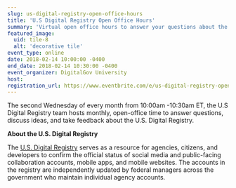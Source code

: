 ```yaml
---
slug: us-digital-registry-open-office-hours
title: 'U.S Digital Registry Open Office Hours'
summary: 'Virtual open office hours to answer your questions about the U.S. Digital Registry'
featured_image: 
  uid: tile-8
  alt: 'decorative tile'
event_type: online
date: 2018-02-14 10:00:00 -0400
end_date: 2018-02-14 10:30:00 -0400
event_organizer: DigitalGov University
host: 
registration_url: https://www.eventbrite.com/e/us-digital-registry-open-office-hours-registration-41577054088
---
```


The second Wednesday of every month from 10:00am -10:30am ET, the U.S Digital Registry team hosts monthly, open-office time to answer questions, discuss ideas, and take feedback about the U.S. Digital Registry. 
 
**About the U.S. Digital Registry**
 
The [U.S. Digital Registry](https://usdigitalregistry.digitalgov.gov/) serves as a resource for agencies, citizens, and developers to confirm the official status of social media and public-facing collaboration accounts, mobile apps, and mobile websites. The accounts in the registry are independently updated by federal managers across the government who maintain individual agency accounts.
